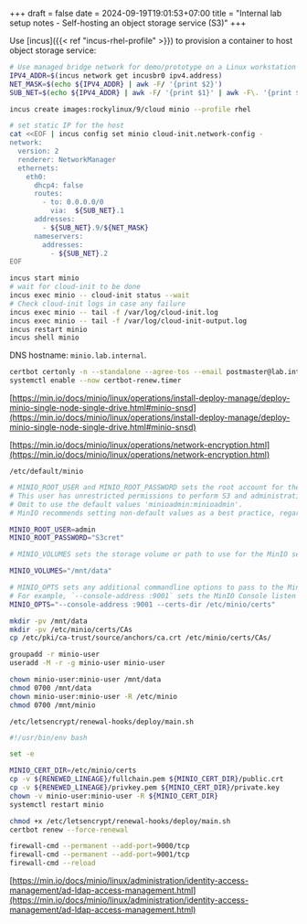 +++ 
draft = false
date = 2024-09-19T19:01:53+07:00
title = "Internal lab setup notes - Self-hosting an object storage service (S3)"
+++

Use [incus]({{< ref "incus-rhel-profile" >}}) to provision a container to host object storage service:

```sh
# Use managed bridge network for demo/prototype on a Linux workstation
IPV4_ADDR=$(incus network get incusbr0 ipv4.address)
NET_MASK=$(echo ${IPV4_ADDR} | awk -F/ '{print $2}')
SUB_NET=$(echo ${IPV4_ADDR} | awk -F/ '{print $1}' | awk -F\. '{print $1"."$2"."$3}')

incus create images:rockylinux/9/cloud minio --profile rhel

# set static IP for the host
cat <<EOF | incus config set minio cloud-init.network-config -
network:
  version: 2
  renderer: NetworkManager
  ethernets:
    eth0:
      dhcp4: false
      routes:
        - to: 0.0.0.0/0
          via:  ${SUB_NET}.1
      addresses:
        - ${SUB_NET}.9/${NET_MASK}
      nameservers:
        addresses:
          - ${SUB_NET}.2
EOF

incus start minio
# wait for cloud-init to be done
incus exec minio -- cloud-init status --wait
# Check cloud-init logs in case any failure
incus exec minio -- tail -f /var/log/cloud-init.log
incus exec minio -- tail -f /var/log/cloud-init-output.log
incus restart minio
incus shell minio
```

DNS hostname: `minio.lab.internal`.

```sh
certbot certonly -n --standalone --agree-tos --email postmaster@lab.internal -d minio.lab.internal --server https://ca.lab.internal/acme/acme/directory
systemctl enable --now certbot-renew.timer
```

[https://min.io/docs/minio/linux/operations/install-deploy-manage/deploy-minio-single-node-single-drive.html#minio-snsd](https://min.io/docs/minio/linux/operations/install-deploy-manage/deploy-minio-single-node-single-drive.html#minio-snsd)

[https://min.io/docs/minio/linux/operations/network-encryption.html](https://min.io/docs/minio/linux/operations/network-encryption.html)

`/etc/default/minio`
```sh
# MINIO_ROOT_USER and MINIO_ROOT_PASSWORD sets the root account for the MinIO server.
# This user has unrestricted permissions to perform S3 and administrative API operations on any resource in the deployment.
# Omit to use the default values 'minioadmin:minioadmin'.
# MinIO recommends setting non-default values as a best practice, regardless of environment

MINIO_ROOT_USER=admin
MINIO_ROOT_PASSWORD="S3cret"

# MINIO_VOLUMES sets the storage volume or path to use for the MinIO server.

MINIO_VOLUMES="/mnt/data"

# MINIO_OPTS sets any additional commandline options to pass to the MinIO server.
# For example, `--console-address :9001` sets the MinIO Console listen port
MINIO_OPTS="--console-address :9001 --certs-dir /etc/minio/certs"
```

```sh
mkdir -pv /mnt/data
mkdir -pv /etc/minio/certs/CAs
cp /etc/pki/ca-trust/source/anchors/ca.crt /etc/minio/certs/CAs/

groupadd -r minio-user
useradd -M -r -g minio-user minio-user

chown minio-user:minio-user /mnt/data
chmod 0700 /mnt/data
chown minio-user:minio-user -R /etc/minio
chmod 0700 /mnt/minio
```

`/etc/letsencrypt/renewal-hooks/deploy/main.sh`
```sh
#!/usr/bin/env bash

set -e

MINIO_CERT_DIR=/etc/minio/certs
cp -v ${RENEWED_LINEAGE}/fullchain.pem ${MINIO_CERT_DIR}/public.crt
cp -v ${RENEWED_LINEAGE}/privkey.pem ${MINIO_CERT_DIR}/private.key
chown -v minio-user:minio-user -R ${MINIO_CERT_DIR}
systemctl restart minio
```

```sh
chmod +x /etc/letsencrypt/renewal-hooks/deploy/main.sh
certbot renew --force-renewal
```

```sh
firewall-cmd --permanent --add-port=9000/tcp
firewall-cmd --permanent --add-port=9001/tcp
firewall-cmd --reload
```

[https://min.io/docs/minio/linux/administration/identity-access-management/ad-ldap-access-management.html](https://min.io/docs/minio/linux/administration/identity-access-management/ad-ldap-access-management.html)
